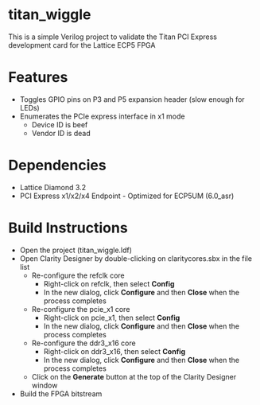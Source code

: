 # titan_wiggle

This is a simple Verilog project to validate the Titan PCI Express development card for the Lattice ECP5 FPGA

# Features
* Toggles GPIO pins on P3 and P5 expansion header (slow enough for LEDs)
* Enumerates the PCIe express interface in x1 mode
  * Device ID is beef
  * Vendor ID is dead

# Dependencies
* Lattice Diamond 3.2
* PCI Express x1/x2/x4 Endpoint - Optimized for ECP5UM (6.0_asr)

# Build Instructions
* Open the project (titan_wiggle.ldf)
* Open Clarity Designer by double-clicking on claritycores.sbx in the file list
  * Re-configure the refclk core
    * Right-click on refclk, then select **Config**
    * In the new dialog, click **Configure** and then **Close** when the process completes
  * Re-configure the pcie_x1 core
    * Right-click on pcie_x1, then select **Config**
    * In the new dialog, click **Configure** and then **Close** when the process completes
  * Re-configure the ddr3_x16 core
    * Right-click on ddr3_x16, then select **Config**
    * In the new dialog, click **Configure** and then **Close** when the process completes
  * Click on the **Generate** button at the top of the Clarity Designer window
* Build the FPGA bitstream
